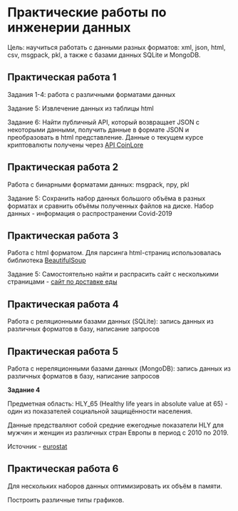 # Практические работы по инженерии данных

Цель: научиться работать с данными разных форматов: xml, json, html, csv, msgpack, pkl, а также с базами данных SQLite и MongoDB.


## Практическая работа 1

Задания 1-4: работа с различными форматами данных

Задание 5: Извлечение данных из таблицы html

Задание 6: Найти публичный API, который возвращает JSON с некоторыми данными, получить данные в формате JSON и преобразовать в html представление. Данные о текущем курсе криптовалюты получены через [API CoinLore](https://www.coinlore.com/cryptocurrency-data-api)


## Практическая работа 2

Работа с бинарными форматами данных: msgpack, npy, pkl

Задание 5: Сохранить набор данных большого объёма в разных форматах и сравнить объёмы полученных файлов на диске. Набор данных - информация о распространении Covid-2019


## Практическая работа 3

Работа с html форматом. Для парсинга html-страниц использовалась библиотека [BeautifulSoup](https://beautiful-soup.readthedocs.io/en/latest/)

Задание 5: Самостоятельно найти и распрасить сайт с несколькими страницами - [сайт по доставке еды](https://sushkilove.ru/product-category/zakazt-rolly-verhniy-ufaley/)

## Практическая работа 4

Работа с реляционными базами данных (SQLite): запись данных из различных форматов в базу, написание запросов


## Практическая работа 5

Работа с нереляционными базами данных (MongoDB): запись данных из различных форматов в базу, написание запросов

__Задание 4__

Предметная область: HLY_65 (Healthy life years in absolute value at 65) - один из показателей социальной защищённости населения.

Данные предстваляют собой средние ежегодные показатели HLY для мужчин и женщин из различных стран Европы в период с 2010 по 2019.

Источник - [eurostat](https://ec.europa.eu/eurostat/web/main/data/database)

## Практическая работа 6

Для нескольких наборов данных оптимизировать их объём в памяти.

Построить различные типы графиков.


